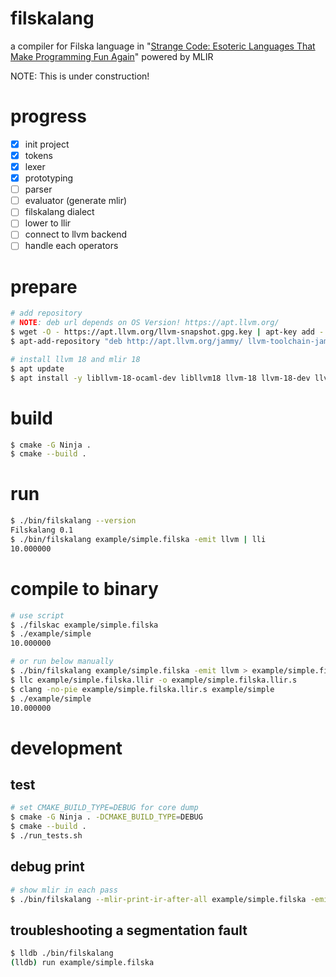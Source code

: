 # filskalang
a compiler for Filska language in "[Strange Code: Esoteric Languages That Make Programming Fun Again](https://github.com/rkneusel9/StrangeCodeBook/blob/master/chapter_12/filska.py)" powered by MLIR

NOTE: This is under construction!

# progress

- [x] init project
- [x] tokens
- [x] lexer
- [x] prototyping
- [ ] parser
- [ ] evaluator (generate mlir)
- [ ] filskalang dialect
- [ ] lower to llir
- [ ] connect to llvm backend
- [ ] handle each operators

# prepare

```bash
# add repository
# NOTE: deb url depends on OS Version! https://apt.llvm.org/
$ wget -O - https://apt.llvm.org/llvm-snapshot.gpg.key | apt-key add -
$ apt-add-repository "deb http://apt.llvm.org/jammy/ llvm-toolchain-jammy-18 main"

# install llvm 18 and mlir 18
$ apt update
$ apt install -y libllvm-18-ocaml-dev libllvm18 llvm-18 llvm-18-dev llvm-18-doc llvm-18-examples llvm-18-runtime libmlir-18-dev libmlir-18 mlir-18-tools
```

# build

```bash
$ cmake -G Ninja .
$ cmake --build .
```

# run

```bash
$ ./bin/filskalang --version
Filskalang 0.1
$ ./bin/filskalang example/simple.filska -emit llvm | lli
10.000000
```

# compile to binary

```bash
# use script
$ ./filskac example/simple.filska
$ ./example/simple
10.000000

# or run below manually
$ ./bin/filskalang example/simple.filska -emit llvm > example/simple.filska.llir
$ llc example/simple.filska.llir -o example/simple.filska.llir.s
$ clang -no-pie example/simple.filska.llir.s example/simple
$ ./example/simple
10.000000
```

# development

## test

```bash
# set CMAKE_BUILD_TYPE=DEBUG for core dump
$ cmake -G Ninja . -DCMAKE_BUILD_TYPE=DEBUG
$ cmake --build .
$ ./run_tests.sh
```

## debug print

```bash
# show mlir in each pass
$ ./bin/filskalang --mlir-print-ir-after-all example/simple.filska -emit llvm
```

## troubleshooting a segmentation fault

```bash
$ lldb ./bin/filskalang
(lldb) run example/simple.filska
```
